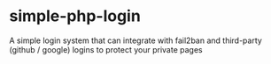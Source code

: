 # simple-php-login
A simple login system that can integrate with fail2ban and third-party (github / google) logins to protect your private pages
